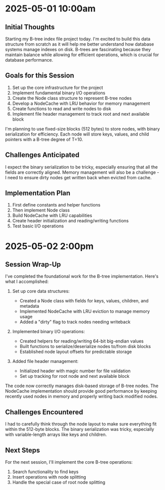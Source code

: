 # 2025-05-01 10:00am

## Initial Thoughts
Starting my B-tree index file project today. I'm excited to build this data structure from scratch as it will help me better understand how database systems manage indexes on disk. B-trees are fascinating because they maintain balance while allowing for efficient operations, which is crucial for database performance.

## Goals for this Session
1. Set up the core infrastructure for the project
2. Implement fundamental binary I/O operations
3. Create the Node class structure to represent B-tree nodes
4. Develop a NodeCache with LRU behavior for memory management
5. Create functions to read and write nodes to disk
6. Implement file header management to track root and next available block

I'm planning to use fixed-size blocks (512 bytes) to store nodes, with binary serialization for efficiency. Each node will store keys, values, and child pointers with a B-tree degree of T=10.

## Challenges Anticipated
I expect the binary serialization to be tricky, especially ensuring that all the fields are correctly aligned. Memory management will also be a challenge - I need to ensure dirty nodes get written back when evicted from cache.

## Implementation Plan
1. First define constants and helper functions
2. Then implement Node class
3. Build NodeCache with LRU capabilities
4. Create header initialization and reading/writing functions
5. Test basic I/O operations


# 2025-05-02 2:00pm

## Session Wrap-Up
I've completed the foundational work for the B-tree implementation. Here's what I accomplished:

1. Set up core data structures:
   - Created a Node class with fields for keys, values, children, and metadata
   - Implemented NodeCache with LRU eviction to manage memory usage
   - Added a "dirty" flag to track nodes needing writeback

2. Implemented binary I/O operations:
   - Created helpers for reading/writing 64-bit big-endian values
   - Built functions to serialize/deserialize nodes to/from disk blocks
   - Established node layout offsets for predictable storage

3. Added file header management:
   - Initialized header with magic number for file validation
   - Set up tracking for root node and next available block

The code now correctly manages disk-based storage of B-tree nodes. The NodeCache implementation should provide good performance by keeping recently used nodes in memory and properly writing back modified nodes.

## Challenges Encountered
I had to carefully think through the node layout to make sure everything fit within the 512-byte blocks. The binary serialization was tricky, especially with variable-length arrays like keys and children.

## Next Steps
For the next session, I'll implement the core B-tree operations:
1. Search functionality to find keys
2. Insert operations with node splitting
3. Handle the special case of root node splitting
